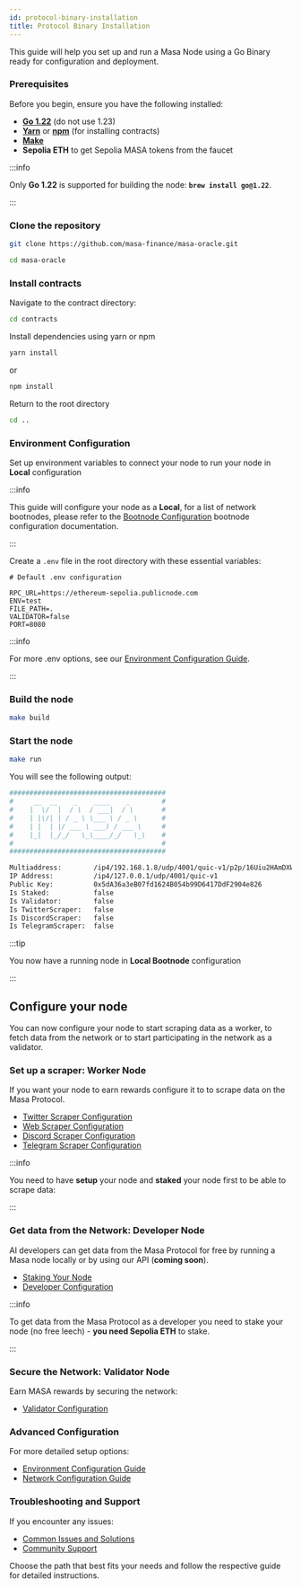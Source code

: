 ```yaml
---
id: protocol-binary-installation
title: Protocol Binary Installation
---
```


This guide will help you set up and run a Masa Node using a Go Binary ready for configuration and deployment.

### Prerequisites

Before you begin, ensure you have the following installed:

- [**Go 1.22**](https://golang.org/dl/) (do not use 1.23)
- [**Yarn**](https://classic.yarnpkg.com/en/docs/install) or [**npm**](https://www.npmjs.com/get-npm) (for installing contracts)
- [**Make**](https://www.gnu.org/software/make/)
- **Sepolia ETH** to get Sepolia MASA tokens from the faucet

:::info

Only **Go 1.22** is supported for building the node: **`brew install go@1.22`**.

:::

### Clone the repository

```bash
git clone https://github.com/masa-finance/masa-oracle.git
```
```bash
cd masa-oracle
```

### Install contracts
Navigate to the contract directory:
```bash
cd contracts
```

Install dependencies using yarn or npm
```bash
yarn install
```
or
```bash
npm install
```

Return to the root directory
```bash
cd ..
```

### Environment Configuration

Set up environment variables to connect your node to run your node in **Local** configuration

:::info

This guide will configure your node as a **Local**, for a list of network bootnodes, please refer to the [Bootnode Configuration](https://docs.masa.finance/masa-node/bootnode-configuration) bootnode configuration documentation.

:::

Create a `.env` file in the root directory with these essential variables:
```plaintext
# Default .env configuration

RPC_URL=https://ethereum-sepolia.publicnode.com
ENV=test
FILE_PATH=.
VALIDATOR=false
PORT=8080
```

:::info

For more .env options, see our [Environment Configuration Guide](https://docs.masa.finance/masa-node/environment-configuration).

:::

### Build the node

```bash
make build
```

### Start the node

```bash
make run
```

You will see the following output:

```bash
#######################################
#     __  __    _    ____    _        #
#    |  \/  |  / \  / ___|  / \       #
#    | |\/| | / _ \ \___ \ / _ \      #
#    | |  | |/ ___ \ ___) / ___ \     #
#    |_|  |_/_/   \_\____/_/   \_\    #
#                                     #
#######################################

Multiaddress:        /ip4/192.168.1.8/udp/4001/quic-v1/p2p/16Uiu2HAmDXWNV9RXVoRsbt9z7pFSsKS2KdpN7HHFVLdFZmS7iCvo
IP Address:          /ip4/127.0.0.1/udp/4001/quic-v1
Public Key:          0x5dA36a3eB07fd1624B054b99D6417DdF2904e826
Is Staked:           false
Is Validator:        false
Is TwitterScraper:   false
Is DiscordScraper:   false
Is TelegramScraper:  false
```
:::tip

You now have a running node in **Local Bootnode** configuration

:::

## Configure your node
You can now configure your node to start scraping data as a worker, to fetch data from the network or to start participating in the network as a validator.

### Set up a scraper: Worker Node
If you want your node to earn rewards configure it to to scrape data on the Masa Protocol.

- [Twitter Scraper Configuration](/docs/masa-protocol/protocol-twitter-scraper-setup.md)
- [Web Scraper Configuration](/docs/masa-protocol/protocol-web-scraper-setup.md)
- [Discord Scraper Configuration](/docs/masa-protocol/protocol-discord-scraper-setup.md)
- [Telegram Scraper Configuration](/docs/masa-protocol/protocol-telegram-scraper-setup.md)

:::info

You need to have **setup** your node and **staked** your node first to be able to scrape data:

:::

### Get data from the Network: Developer Node
AI developers can get data from the Masa Protocol for free by running a Masa node locally or by using our API (**coming soon**).

- [Staking Your Node](/docs/masa-protocol/protocol-staking-guide.md)
- [Developer Configuration](/docs/masa-protocol/protocol-developer-config.md)

:::info

To get data from the Masa Protocol as a developer you need to stake your node (no free leech) - **you need Sepolia ETH** to stake.

:::

### Secure the Network: Validator Node
Earn MASA rewards by securing the network:

- [Validator Configuration](/docs/masa-protocol/protocol-validator-setup.md)

### Advanced Configuration
For more detailed setup options:
- [Environment Configuration Guide](/docs/masa-protocol/protocol-environment-configuration.md)
- [Network Configuration Guide](/docs/masa-protocol/protocol-network-configuration.md)

### Troubleshooting and Support
If you encounter any issues:
- [Common Issues and Solutions](/docs/masa-protocol/protocol-troubleshooting.md)
- [Community Support](/docs/masa-protocol/protocol-community-support.md)

Choose the path that best fits your needs and follow the respective guide for detailed instructions.